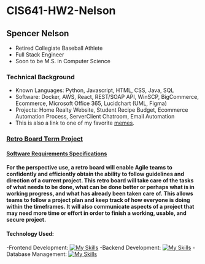 # CIS641-HW2-Nelson

## Spencer Nelson

- Retired Collegiate Baseball Athlete
- Full Stack Engineer
- Soon to be M.S. in Computer Science

### Technical Background

- Known Languages: Python, Javascript, HTML, CSS, Java, SQL
- Software: Docker, AWS, React, REST/SOAP API, WinSCP, BigCommerce, Ecommerce, Microsoft Office 365, Lucidchart (UML, Figma)
- Projects: Home Realty Website, Student Recipe Budget, Ecommerce Automation Process, ServerClient Chatroom, Email Automation
- This is also a link to one of my favorite [memes](https://i0.wp.com/www.downtimebros.com/wp-content/uploads/2023/06/oppenheimer-cast.jpg?resize=950%2C995&ssl=1).

### [Retro Board Term Project](https://manohargaddam.github.io/GVSU-CIS641-SOPHOS/)

#### [Software Requirements Specifications](https://github.com/manohargaddam/GVSU-CIS641-SOPHOS/blob/main/docs/software_requirements_specification.md)
#### For the perspective use, a retro board will enable Agile teams to confidently and efficiently obtain the ability to follow guidelines and direction of a current project. This retro board will take care of the tasks of what needs to be done, what can be done better or perhaps what is in working progress, and what has already been taken care of. This allows teams to follow a project plan and keep track of how everyone is doing within the timeframes. It will also communicate aspects of a project that may need more time or effort in order to finish a working, usable, and secure project.

#### Technology Used:
-Frontend Development: [![My Skills](https://skillicons.dev/icons?i=js,ts,angular,html,css)](https://skillicons.dev)
-Backend Development: [![My Skills](https://skillicons.dev/icons?i=js,nodejs,nestjs)](https://skillicons.dev)
-Database Management: [![My Skills](https://skillicons.dev/icons?i=js,mongodb)](https://skillicons.dev)
